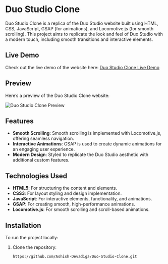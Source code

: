 # Duo Studio Clone

Duo Studio Clone is a replica of the Duo Studio website built using HTML, CSS, JavaScript, GSAP (for animations), and Locomotive.js (for smooth scrolling). This project aims to replicate the look and feel of Duo Studio with a modern touch, including smooth transitions and interactive elements.

## Live Demo

Check out the live demo of the website here: [Duo Studio Clone Live Demo](https://duo-studio-clone-59ve.onrender.com)

## Preview

Here’s a preview of the Duo Studio Clone website:

![Duo Studio Clone Preview](https://link-to-image.com/preview-image.png)

## Features

- **Smooth Scrolling**: Smooth scrolling is implemented with Locomotive.js, offering seamless navigation.
- **Interactive Animations**: GSAP is used to create dynamic animations for an engaging user experience.
- **Modern Design**: Styled to replicate the Duo Studio aesthetic with additional custom features.

## Technologies Used

- **HTML5**: For structuring the content and elements.
- **CSS3**: For layout styling and design implementation.
- **JavaScript**: For interactive elements, functionality, and animations.
- **GSAP**: For creating smooth, high-performance animations.
- **Locomotive.js**: For smooth scrolling and scroll-based animations.

## Installation

To run the project locally:

1. Clone the repository:
   ```bash
   https://github.com/Ashish-Devadiga/Duo-Studio-Clone.git
